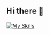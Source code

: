 ## Hi there 👋

[![My Skills](https://skillicons.dev/icons?i=c,python,vim,bash,html,css)](https://skillicons.dev)


<!--
**2chaynz/2chaynz** is a ✨ _special_ ✨ repository because its `README.md` (this file) appears on your GitHub profile.

Here are some ideas to get you started:

- 🔭 I’m currently working on ...
- 🌱 I’m currently learning ...
- 👯 I’m looking to collaborate on ...
- 🤔 I’m looking for help with ...
- 💬 Ask me about ...
- 📫 How to reach me: ...
- 😄 Pronouns: zi/zi
- ⚡ Fun fact: ...
-->
